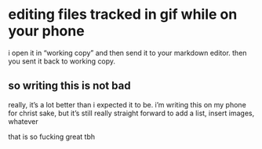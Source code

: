 # editing files tracked in gif while on your phone

i open it in “working copy” and then send it to your markdown editor. then you sent it back to working copy. 

## so writing this is not bad
really, it’s a lot better than i expected it to be. i’m writing this on my phone for christ sake, but it’s still really straight forward to add a list, insert images, whatever

that is so fucking great tbh